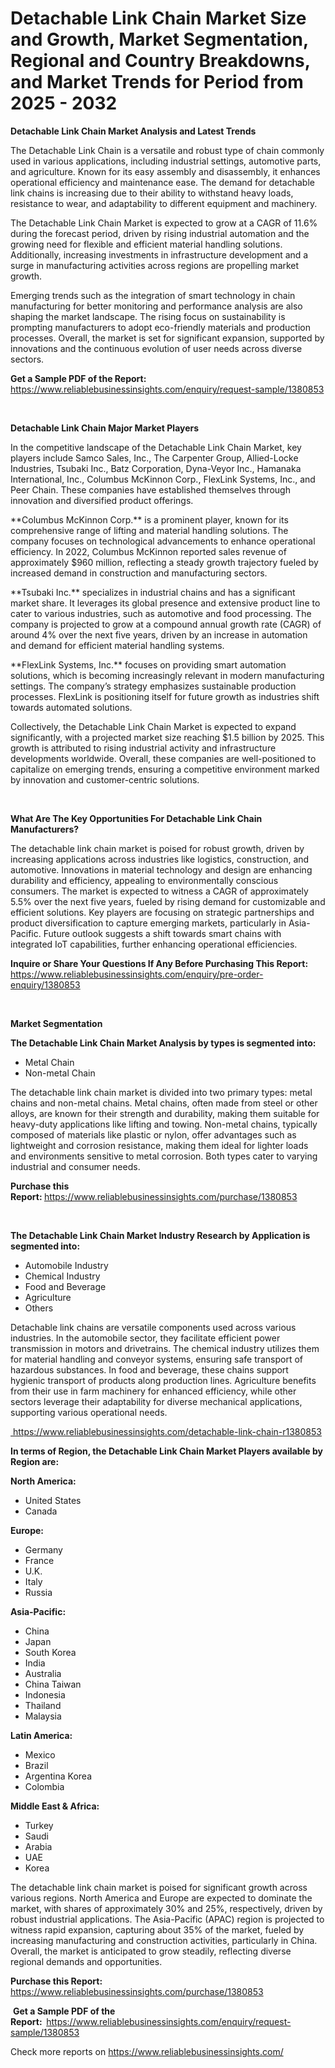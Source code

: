 <p><h1>Detachable Link Chain Market Size and Growth, Market Segmentation, Regional and Country Breakdowns, and Market Trends for Period from 2025 -  2032</h1></p><p><strong>Detachable Link Chain Market Analysis and Latest Trends</strong></p>
<p><p>The Detachable Link Chain is a versatile and robust type of chain commonly used in various applications, including industrial settings, automotive parts, and agriculture. Known for its easy assembly and disassembly, it enhances operational efficiency and maintenance ease. The demand for detachable link chains is increasing due to their ability to withstand heavy loads, resistance to wear, and adaptability to different equipment and machinery. </p><p>The Detachable Link Chain Market is expected to grow at a CAGR of 11.6% during the forecast period, driven by rising industrial automation and the growing need for flexible and efficient material handling solutions. Additionally, increasing investments in infrastructure development and a surge in manufacturing activities across regions are propelling market growth. </p><p>Emerging trends such as the integration of smart technology in chain manufacturing for better monitoring and performance analysis are also shaping the market landscape. The rising focus on sustainability is prompting manufacturers to adopt eco-friendly materials and production processes. Overall, the market is set for significant expansion, supported by innovations and the continuous evolution of user needs across diverse sectors.</p></p>
<p><strong>Get a Sample PDF of the Report:&nbsp;</strong> <a href="https://www.reliablebusinessinsights.com/enquiry/request-sample/1380853?utm_campaign=3353&utm_medium=2&utm_source=Github&utm_content=ia&utm_term=08042025&utm_id=detachable-link-chain">https://www.reliablebusinessinsights.com/enquiry/request-sample/1380853</a></p>
<p>&nbsp;</p>
<p><strong>Detachable Link Chain Major Market Players</strong></p>
<p><p>In the competitive landscape of the Detachable Link Chain Market, key players include Samco Sales, Inc., The Carpenter Group, Allied-Locke Industries, Tsubaki Inc., Batz Corporation, Dyna-Veyor Inc., Hamanaka International, Inc., Columbus McKinnon Corp., FlexLink Systems, Inc., and Peer Chain. These companies have established themselves through innovation and diversified product offerings.</p><p>**Columbus McKinnon Corp.** is a prominent player, known for its comprehensive range of lifting and material handling solutions. The company focuses on technological advancements to enhance operational efficiency. In 2022, Columbus McKinnon reported sales revenue of approximately $960 million, reflecting a steady growth trajectory fueled by increased demand in construction and manufacturing sectors.</p><p>**Tsubaki Inc.** specializes in industrial chains and has a significant market share. It leverages its global presence and extensive product line to cater to various industries, such as automotive and food processing. The company is projected to grow at a compound annual growth rate (CAGR) of around 4% over the next five years, driven by an increase in automation and demand for efficient material handling systems.</p><p>**FlexLink Systems, Inc.** focuses on providing smart automation solutions, which is becoming increasingly relevant in modern manufacturing settings. The company’s strategy emphasizes sustainable production processes. FlexLink is positioning itself for future growth as industries shift towards automated solutions.</p><p>Collectively, the Detachable Link Chain Market is expected to expand significantly, with a projected market size reaching $1.5 billion by 2025. This growth is attributed to rising industrial activity and infrastructure developments worldwide. Overall, these companies are well-positioned to capitalize on emerging trends, ensuring a competitive environment marked by innovation and customer-centric solutions.</p></p>
<p>&nbsp;</p>
<p><strong>What Are The Key Opportunities For Detachable Link Chain Manufacturers?</strong></p>
<p><p>The detachable link chain market is poised for robust growth, driven by increasing applications across industries like logistics, construction, and automotive. Innovations in material technology and design are enhancing durability and efficiency, appealing to environmentally conscious consumers. The market is expected to witness a CAGR of approximately 5.5% over the next five years, fueled by rising demand for customizable and efficient solutions. Key players are focusing on strategic partnerships and product diversification to capture emerging markets, particularly in Asia-Pacific. Future outlook suggests a shift towards smart chains with integrated IoT capabilities, further enhancing operational efficiencies.</p></p>
<p><strong>Inquire or Share Your Questions If Any Before Purchasing This Report:</strong> <a href="https://www.reliablebusinessinsights.com/enquiry/pre-order-enquiry/1380853?utm_campaign=3353&utm_medium=2&utm_source=Github&utm_content=ia&utm_term=08042025&utm_id=detachable-link-chain">https://www.reliablebusinessinsights.com/enquiry/pre-order-enquiry/1380853</a></p>
<p>&nbsp;</p>
<p><strong>Market Segmentation</strong></p>
<p><strong>The Detachable Link Chain Market Analysis by types is segmented into:</strong></p>
<p><ul><li>Metal Chain</li><li>Non-metal Chain</li></ul></p>
<p><p>The detachable link chain market is divided into two primary types: metal chains and non-metal chains. Metal chains, often made from steel or other alloys, are known for their strength and durability, making them suitable for heavy-duty applications like lifting and towing. Non-metal chains, typically composed of materials like plastic or nylon, offer advantages such as lightweight and corrosion resistance, making them ideal for lighter loads and environments sensitive to metal corrosion. Both types cater to varying industrial and consumer needs.</p></p>
<p><strong>Purchase this Report:&nbsp;</strong><a href="https://www.reliablebusinessinsights.com/purchase/1380853?utm_campaign=3353&utm_medium=2&utm_source=Github&utm_content=ia&utm_term=08042025&utm_id=detachable-link-chain">https://www.reliablebusinessinsights.com/purchase/1380853</a></p>
<p>&nbsp;</p>
<p><strong>The Detachable Link Chain Market Industry Research by Application is segmented into:</strong></p>
<p><ul><li>Automobile Industry</li><li>Chemical Industry</li><li>Food and Beverage</li><li>Agriculture</li><li>Others</li></ul></p>
<p><p>Detachable link chains are versatile components used across various industries. In the automobile sector, they facilitate efficient power transmission in motors and drivetrains. The chemical industry utilizes them for material handling and conveyor systems, ensuring safe transport of hazardous substances. In food and beverage, these chains support hygienic transport of products along production lines. Agriculture benefits from their use in farm machinery for enhanced efficiency, while other sectors leverage their adaptability for diverse mechanical applications, supporting various operational needs.</p></p>
<p><a href="https://www.reliablebusinessinsights.com/detachable-link-chain-r1380853?utm_campaign=3353&utm_medium=2&utm_source=Github&utm_content=ia&utm_term=08042025&utm_id=detachable-link-chain">&nbsp;https://www.reliablebusinessinsights.com/detachable-link-chain-r1380853</a></p>
<p><strong>In terms of Region, the Detachable Link Chain Market Players available by Region are:</strong></p>
<p>
    <p> <strong> North America: </strong>
        <ul>
            <li>United States</li>
            <li>Canada</li>
        </ul>
        </p> 
    <p> <strong> Europe: </strong>
        <ul>
            <li>Germany</li>
            <li>France</li>
            <li>U.K.</li>
            <li>Italy</li>
            <li>Russia</li>
        </ul>
        </p> 
    <p> <strong> Asia-Pacific: </strong>
        <ul>
            <li>China</li>
            <li>Japan</li>
            <li>South Korea</li>
            <li>India</li>
            <li>Australia</li>
            <li>China Taiwan</li>
            <li>Indonesia</li>
            <li>Thailand</li>
            <li>Malaysia</li>
        </ul>
        </p> 
    <p> <strong> Latin America: </strong>
        <ul>
            <li>Mexico</li>
            <li>Brazil</li>
            <li>Argentina Korea</li>
            <li>Colombia</li>
        </ul>
        </p> 
    <p> <strong> Middle East & Africa: </strong>
        <ul>
            <li>Turkey</li>
            <li>Saudi</li>
            <li>Arabia</li>
            <li>UAE</li>
            <li>Korea</li>
        </ul>
    </p>
    </p>
<p><p>The detachable link chain market is poised for significant growth across various regions. North America and Europe are expected to dominate the market, with shares of approximately 30% and 25%, respectively, driven by robust industrial applications. The Asia-Pacific (APAC) region is projected to witness rapid expansion, capturing about 35% of the market, fueled by increasing manufacturing and construction activities, particularly in China. Overall, the market is anticipated to grow steadily, reflecting diverse regional demands and opportunities.</p></p>
<p><strong>Purchase this Report: </strong><a href="https://www.reliablebusinessinsights.com/purchase/1380853?utm_campaign=3353&utm_medium=2&utm_source=Github&utm_content=ia&utm_term=08042025&utm_id=detachable-link-chain">https://www.reliablebusinessinsights.com/purchase/1380853</a></p>
<p>&nbsp;<strong>Get a Sample PDF of the Report:&nbsp;&nbsp;</strong><a href="https://www.reliablebusinessinsights.com/enquiry/request-sample/1380853?utm_campaign=3353&utm_medium=2&utm_source=Github&utm_content=ia&utm_term=08042025&utm_id=detachable-link-chain">https://www.reliablebusinessinsights.com/enquiry/request-sample/1380853</a></p>
<p><strong></strong></p>
<p>Check more reports on <a href="https://www.reliablebusinessinsights.com/?utm_campaign=3353&utm_medium=2&utm_source=Github&utm_content=ia&utm_term=08042025&utm_id=detachable-link-chain">https://www.reliablebusinessinsights.com/</a></p>